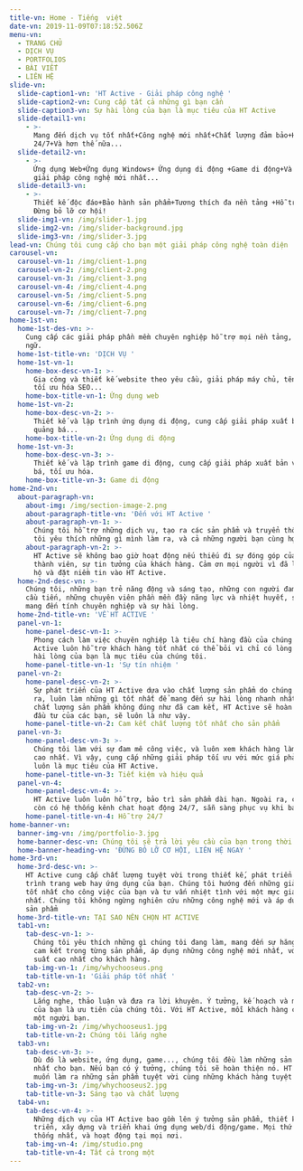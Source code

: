 ```yaml
---
title-vn: Home - Tiếng  việt
date-vn: 2019-11-09T07:18:52.506Z
menu-vn:
  - TRANG CHỦ
  - DỊCH VỤ
  - PORTFOLIOS
  - BÀI VIẾT
  - LIÊN HỆ
slide-vn:
  slide-caption1-vn: 'HT Active - Giải pháp công nghệ '
  slide-caption2-vn: Cung cấp tất cả những gì bạn cần
  slide-caption3-vn: Sự hài lòng của bạn là mục tiêu của HT Active
  slide-detail1-vn:
    - >-
      Mang đến dịch vụ tốt nhất+Công nghệ mới nhất+Chất lượng đảm bảo+Hỗ trợ
      24/7+Và hơn thế nữa...
  slide-detail2-vn:
    - >-
      Ứng dụng Web+Ứng dụng Windows+ Ứng dụng di động +Game di động+Và những
      giải pháp công nghệ mới nhất...
  slide-detail3-vn:
    - >-
      Thiết kế độc đáo+Bảo hành sản phẩm+Tương thích đa nền tảng +Hỗ trợ toàn diện+
      Đừng bỏ lỡ cơ hội!
  slide-img1-vn: /img/slider-1.jpg
  slide-img2-vn: /img/slider-background.jpg
  slide-img3-vn: /img/slider-3.jpg
lead-vn: Chúng tôi cung cấp cho bạn một giải pháp công nghệ toàn diện !
carousel-vn:
  carousel-vn-1: /img/client-1.png
  carousel-vn-2: /img/client-2.png
  carousel-vn-3: /img/client-3.png
  carousel-vn-4: /img/client-4.png
  carousel-vn-5: /img/client-5.png
  carousel-vn-6: /img/client-6.png
  carousel-vn-7: /img/client-7.png
home-1st-vn:
  home-1st-des-vn: >-
    Cung cấp các giải pháp phần mềm chuyên nghiệp hỗ trợ mọi nền tảng, mọi ngôn
    ngữ.
  home-1st-title-vn: 'DỊCH VỤ '
  home-1st-vn-1:
    home-box-desc-vn-1: >-
      Gia công và thiết kế website theo yêu cầu, giải pháp máy chủ, tên miền,
      tối ưu hóa SEO...
    home-box-title-vn-1: Ứng dụng web
  home-1st-vn-2:
    home-box-desc-vn-2: >-
      Thiết kế và lập trình ứng dụng di động, cung cấp giải pháp xuất bản và
      quảng bá...
    home-box-title-vn-2: Ứng dụng di động
  home-1st-vn-3:
    home-box-desc-vn-3: >-
      Thiết kế và lập trình game di động, cung cấp giải pháp xuất bản và quảng
      bá, tối ưu hóa.
    home-box-title-vn-3: Game di động
home-2nd-vn:
  about-paragraph-vn:
    about-img: /img/section-image-2.png
    about-paragraph-title-vn: 'Đến với HT Active '
    about-paragraph-vn-1: >-
      Chúng tôi hỗ trợ những dịch vụ, tạo ra các sản phẩm và truyển thông. Chúng
      tôi yêu thích những gì mình làm ra, và cả những người bạn cùng hợp tác.
    about-paragraph-vn-2: >-
      HT Active sẽ không bao giờ hoạt động nếu thiếu đi sự đóng góp của mỗi
      thành viên, sự tin tưởng của khách hàng. Cảm ơn mọi người vì đã luôn ủng
      hộ và đặt niềm tin vào HT Active.
  home-2nd-desc-vn: >-
    Chúng tôi, những bạn trẻ năng động và sáng tạo, những con người đam mê và
    cầu tiến, những chuyên viên phần mền đầy năng lực và nhiệt huyết, sẵn sàng
    mang đến tính chuyên nghiệp và sự hài lòng.
  home-2nd-title-vn: 'VỀ HT ACTIVE '
  panel-vn-1:
    home-panel-desc-vn-1: >-
      Phong cách làm việc chuyên nghiệp là tiêu chí hàng đầu của chúng tôi. HT
      Active luôn hỗ trợ khách hàng tốt nhất có thể bỏi vì chỉ có lòng tin và sự
      hài lòng của bạn là mục tiêu của chúng tôi.
    home-panel-title-vn-1: 'Sự tín nhiệm '
  panel-vn-2:
    home-panel-desc-vn-2: >-
      Sự phát triển của HT Active dựa vào chất lượng sản phẩm do chúng tôi làm
      ra, luôn làm những gì tốt nhất để mang đến sự hài lòng nhanh nhất. Nếu như
      chất lượng sản phẩm không đúng như đã cam kết, HT Active sẽ hoàn lại tiền
      đầu tư của các bạn, sẽ luôn là như vậy.
    home-panel-title-vn-2: Cam kết chất lượng tốt nhất cho sản phẩm
  panel-vn-3:
    home-panel-desc-vn-3: >-
      Chúng tôi làm với sự đam mê công việc, và luôn xem khách hàng làm ưu tiên
      cao nhất. Vì vậy, cung cấp những giải pháp tối ưu với mức giá phải chăng
      luôn là mục tiêu của HT Active.
    home-panel-title-vn-3: Tiết kiệm và hiệu quả
  panel-vn-4:
    home-panel-desc-vn-4: >-
      HT Active luôn luôn hỗ trợ, bảo trì sản phẩm dài hạn. Ngoài ra, chúng tôi
      còn có hệ thống kênh chat hoạt động 24/7, sẵn sàng phục vụ khi bạn cần.
    home-panel-title-vn-4: Hỗ trợ 24/7
home-banner-vn:
  banner-img-vn: /img/portfolio-3.jpg
  home-banner-desc-vn: Chúng tôi sẽ trả lời yêu cầu của bạn trong thời gian sớm nhất.
  home-banner-heading-vn: 'ĐỪNG BỎ LỠ CƠ HỘI, LIÊN HỆ NGAY '
home-3rd-vn:
  home-3rd-desc-vn: >-
    HT Active cung cấp chất lượng tuyệt vời trong thiết kế, phát triển và lập
    trình trang web hay ứng dụng của bạn. Chúng tôi hướng đến những giải pháp
    tốt nhất cho công việc của bạn và tư vấn nhiệt tình với một mực giá thấp
    nhất. Chúng tôi không ngừng nghiên cứu những công nghệ mới và áp dụng vào
    sản phẩm
  home-3rd-title-vn: TẠI SAO NÊN CHỌN HT ACTIVE
  tab1-vn:
    tab-desc-vn-1: >-
      Chúng tôi yêu thích những gì chúng tôi đang làm, mang đến sự hăng hái và
      cam kết trong từng sản phẩm, áp dụng những công nghệ mới nhất, với hiệu
      suất cao nhất cho khách hàng.
    tab-img-vn-1: /img/whychooseus.png
    tab-title-vn-1: 'Giải pháp tốt nhất '
  tab2-vn:
    tab-desc-vn-2: >-
      Lắng nghe, thảo luận và đưa ra lời khuyên. Ý tưởng, kế hoạch và mục tiêu
      của bạn là ưu tiên của chúng tôi. Với HT Active, mỗi khách hàng cũng là
      một người bạn.
    tab-img-vn-2: /img/whychooseus1.jpg
    tab-title-vn-2: Chúng tôi lắng nghe
  tab3-vn:
    tab-desc-vn-3: >-
      Dù đó là website, ứng dụng, game..., chúng tôi đều làm những sản phẩm tốt
      nhất cho bạn. Nếu bạn có ý tưởng, chúng tôi sẽ hoàn thiện nó. HT Active
      muốn làm ra những sản phẩm tuyệt vời cùng những khách hàng tuyệt vời.
    tab-img-vn-3: /img/whychooseus2.jpg
    tab-title-vn-3: Sáng tạo và chất lượng
  tab4-vn:
    tab-desc-vn-4: >-
      Những dịch vụ của HT Active bao gồm lên ý tưởng sản phẩm, thiết kế và phát
      triển, xây dựng và triển khai ứng dụng web/di động/game. Mọi thứ luôn được
      thống nhất, và hoạt động tại mọi nơi.
    tab-img-vn-4: /img/studio.png
    tab-title-vn-4: Tất cả trong một
---
```


